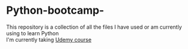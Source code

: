 # Python-bootcamp-
This repository is a collection of all the files I have used or am currently using to learn Python  
I'm currently taking [Udemy course](https://www.udemy.com/course/100-days-of-code/?couponCode=ST2MT43024)
